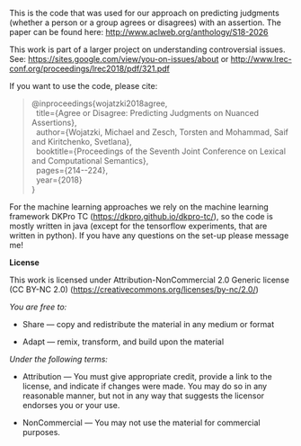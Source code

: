 This is the code that was used for our approach on predicting judgments (whether a person or a group agrees or disagrees) with an assertion.
The paper can be found here: http://www.aclweb.org/anthology/S18-2026

This work is part of a larger project on understanding controversial issues. See: https://sites.google.com/view/you-on-issues/about or http://www.lrec-conf.org/proceedings/lrec2018/pdf/321.pdf

If you want to use the code, please cite:
>@inproceedings{wojatzki2018agree, <br />
 > &nbsp; title={Agree or Disagree: Predicting Judgments on Nuanced Assertions},<br />
 > &nbsp; author={Wojatzki, Michael and Zesch, Torsten and Mohammad, Saif and Kiritchenko, Svetlana},<br />
 > &nbsp; booktitle={Proceedings of the Seventh Joint Conference on Lexical and Computational Semantics},<br />
 > &nbsp; pages={214--224},<br />
 > &nbsp; year={2018}<br />
>}

For the machine learning approaches we rely on the machine learning framework DKPro TC (https://dkpro.github.io/dkpro-tc/), so the code is mostly written in java (except for the tensorflow experiments, that are written in python).
If you have any questions on the set-up please message me!



__License__

This work is licensed under Attribution-NonCommercial 2.0 Generic license (CC BY-NC 2.0)
(https://creativecommons.org/licenses/by-nc/2.0/)

_You are free to:_

* Share — copy and redistribute the material in any medium or format

* Adapt — remix, transform, and build upon the material

_Under the following terms:_

* Attribution — You must give appropriate credit, provide a link to the license, and indicate if changes were made. You may do so in any reasonable manner, but not in any way that suggests the licensor endorses you or your use.

* NonCommercial — You may not use the material for commercial purposes.
